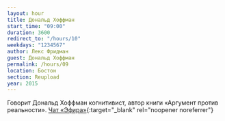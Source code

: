 ```yaml
---
layout: hour
title: Дональд Хоффман
start_time: "09:00"
duration: 3600
redirect_to: "/hours/10"
weekdays: "1234567"
author: Лекс Фридман
guest: Дональд Хоффман
permalink: /hours/09
location: Бостон
section: Reupload
year: 2015
---
```


Говорит Дональд Хоффман когнитивист, автор книги «Аргумент против реальности». [Чат «Эфира»](https://t.me/+nk0UKze8dEczZDAy){:target="_blank" rel="noopener noreferrer"}
